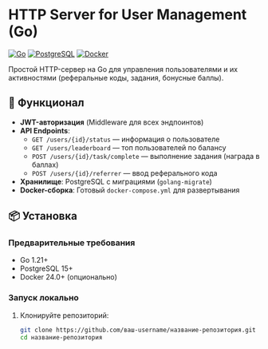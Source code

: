 # HTTP Server for User Management (Go)

[![Go](https://img.shields.io/badge/Go-1.21+-blue.svg)](https://golang.org/)
[![PostgreSQL](https://img.shields.io/badge/PostgreSQL-15+-blue.svg)](https://www.postgresql.org/)
[![Docker](https://img.shields.io/badge/Docker-24.0+-blue.svg)](https://www.docker.com/)

Простой HTTP-сервер на Go для управления пользователями и их активностями (реферальные коды, задания, бонусные баллы).

## 🚀 Функционал
- **JWT-авторизация** (Middleware для всех эндпоинтов)
- **API Endpoints**:
  - `GET /users/{id}/status` — информация о пользователе
  - `GET /users/leaderboard` — топ пользователей по балансу
  - `POST /users/{id}/task/complete` — выполнение задания (награда в баллах)
  - `POST /users/{id}/referrer` — ввод реферального кода
- **Хранилище**: PostgreSQL с миграциями (`golang-migrate`)
- **Docker-сборка**: Готовый `docker-compose.yml` для развертывания

## 📦 Установка
### Предварительные требования
- Go 1.21+
- PostgreSQL 15+
- Docker 24.0+ (опционально)

### Запуск локально
1. Клонируйте репозиторий:
   ```bash
   git clone https://github.com/ваш-username/название-репозитория.git
   cd название-репозитория
